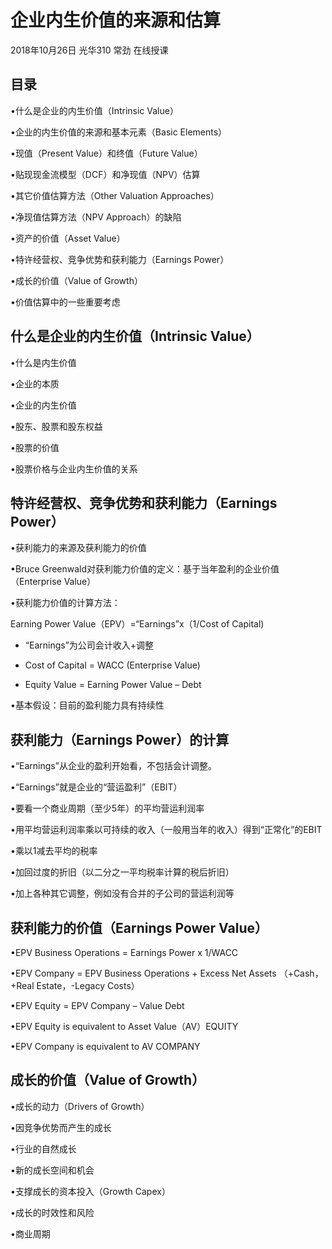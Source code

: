 

# 企业内生价值的来源和估算
2018年10月26日
光华310
常劲
在线授课
## 目录
•什么是企业的内生价值（Intrinsic Value）

•企业的内生价值的来源和基本元素（Basic Elements）

•现值（Present Value）和终值（Future Value）

•贴现现金流模型（DCF）和净现值（NPV）估算

•其它价值估算方法（Other Valuation Approaches）

•净现值估算方法（NPV Approach）的缺陷

•资产的价值（Asset Value）

•特许经营权、竞争优势和获利能力（Earnings Power）

•成长的价值（Value of Growth）

•价值估算中的一些重要考虑
## 什么是企业的内生价值（Intrinsic Value）
•什么是内生价值

•企业的本质

•企业的内生价值

•股东、股票和股东权益

•股票的价值

•股票价格与企业内生价值的关系
## 特许经营权、竞争优势和获利能力（Earnings Power）
•获利能力的来源及获利能力的价值

•Bruce Greenwald对获利能力价值的定义：基于当年盈利的企业价值（Enterprise Value）

•获利能力价值的计算方法：

Earning Power Value（EPV）=“Earnings”x（1/Cost of Capital)

- “Earnings”为公司会计收入+调整

- Cost of Capital = WACC (Enterprise Value)

- Equity Value = Earning Power Value – Debt

•基本假设：目前的盈利能力具有持续性
## 获利能力（Earnings Power）的计算
•“Earnings”从企业的盈利开始看，不包括会计调整。

•“Earnings”就是企业的“营运盈利”（EBIT）

•要看一个商业周期（至少5年）的平均营运利润率

•用平均营运利润率乘以可持续的收入（一般用当年的收入）得到“正常化”的EBIT

•乘以1减去平均的税率

•加回过度的折旧（以二分之一平均税率计算的税后折旧）

•加上各种其它调整，例如没有合并的子公司的营运利润等
## 获利能力的价值（Earnings Power Value）
•EPV Business Operations = Earnings Power x 1/WACC

•EPV Company = EPV Business Operations + Excess Net Assets （+Cash，+Real Estate，-Legacy Costs）

•EPV Equity = EPV Company – Value Debt

•EPV Equity is equivalent to Asset Value（AV）EQUITY

•EPV Company is equivalent to AV COMPANY
## 成长的价值（Value of Growth）
•成长的动力（Drivers of Growth）

•因竞争优势而产生的成长

•行业的自然成长

•新的成长空间和机会

•支撑成长的资本投入（Growth Capex）

•成长的时效性和风险

•商业周期
<!--stackedit_data:
eyJoaXN0b3J5IjpbLTgwNzI1MjMyOV19
-->